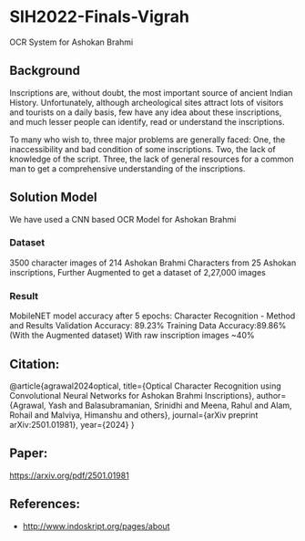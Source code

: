 # SIH2022-Finals-Vigrah

OCR System for Ashokan Brahmi

## Background

Inscriptions are, without doubt, the most important source of ancient Indian History. Unfortunately, although archeological sites attract lots of visitors and
tourists on a daily basis, few have any idea about these inscriptions, and much lesser people can identify, read or understand the inscriptions. 

To many who wish to, three major problems are generally faced: One, the inaccessibility and bad condition of some inscriptions. Two, the lack of knowledge of the script. Three, the lack of general resources for a common man to get a comprehensive understanding of the inscriptions.

## Solution Model

We have used a CNN based OCR Model for Ashokan Brahmi

### Dataset

3500 character images of 214 Ashokan Brahmi Characters from 25 Ashokan inscriptions, 
Further Augmented to get a dataset of 2,27,000 images

### Result

MobileNET model accuracy after 5 epochs:
Character Recognition - Method and Results
Validation Accuracy: 89.23%
Training Data Accuracy:89.86%
(With the Augmented dataset) With raw inscription images ~40%

## Citation: 
@article{agrawal2024optical,
  title={Optical Character Recognition using Convolutional Neural Networks for Ashokan Brahmi Inscriptions},
  author={Agrawal, Yash and Balasubramanian, Srinidhi and Meena, Rahul and Alam, Rohail and Malviya, Himanshu and others},
  journal={arXiv preprint arXiv:2501.01981},
  year={2024}
}

## Paper:
https://arxiv.org/pdf/2501.01981


## References:
* http://www.indoskript.org/pages/about
